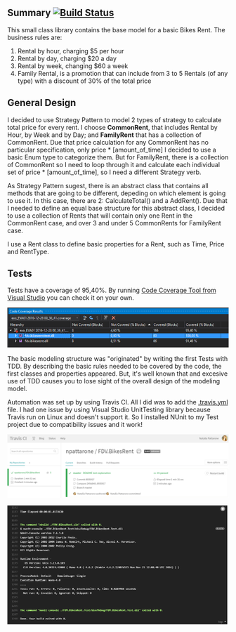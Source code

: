 ## Summary [![Build Status](https://travis-ci.org/npattarone/FDV.BikesRent.svg?branch=master)](https://travis-ci.org/npattarone/FDV.BikesRent)

This small class library contains the base model for a basic Bikes Rent. The business rules are:

1. Rental by hour, charging $5 per hour
2. Rental by day, charging $20 a day
3. Rental by week, changing $60 a week
4. Family Rental, is a promotion that can include from 3 to 5 Rentals (of any type) with a discount of 30% of the total price

## General Design

I decided to use Strategy Pattern to model 2 types of strategy to calculate total price for every rent. I choose **CommonRent**, that includes Rental by Hour, by Week and by Day; and **FamilyRent** that has a collection of CommonRent. Due that price calculation for any CommonRent has no particular specification, only price * [amount_of_time] I decided to use a basic Enum type to categorize them.
But for FamilyRent, there is a collection of CommonRent so I need to loop through it and calculate each individual set of price * [amount_of_time], so I need a different Strategy verb.

As Strategy Pattern sugest, there is an abstract class that contains all methods that are going to be different, depeding on which element is going to use it. In this case, there are 2: CalculateTotal() and a AddRent(). Due that I needed to define an equal base structure for this abstract class, I decided to use a collection of Rents that will contain only one Rent in the CommonRent case, and over 3 and under 5 CommonRents for FamilyRent case.

I use a Rent class to define basic properties for a Rent, such as Time, Price and RentType.

## Tests

Tests have a coverage of 95,40%. By running [Code Coverage Tool from Visual Studio](https://msdn.microsoft.com/en-us/library/dd537628.aspx) you can check it on your own.

![Code Coverage Result](https://github.com/npattarone/FDV.BikesRent/blob/master/Images/CodeCoverage.png)

The basic modeling structure was "originated" by writing the first Tests with TDD. By describing the basic rules needed to be covered by the code, the first classes and properties appeared. But, it's well known that and excesive use of TDD causes you to lose sight of the overall design of the modeling model.

Automation was set up by using Travis CI. All I did was to add the [.travis.yml](./.travis.yml) file. 
I had one issue by using Visual Studio UnitTesting library because Travis run on Linux and doesn't support it. So I installed NUnit to my Test project due to compatibility issues and it work!

![Travis Summary Build Result](https://github.com/npattarone/FDV.BikesRent/blob/master/Images/Travis%20Result%202.png)

![Travis Console Result](https://github.com/npattarone/FDV.BikesRent/blob/master/Images/Travis%20Result.png)
